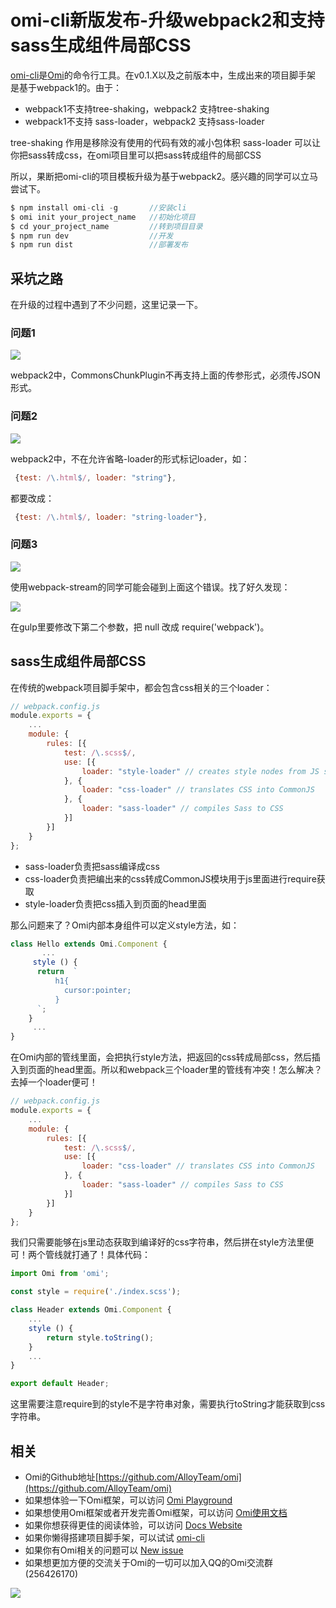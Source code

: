 # omi-cli新版发布-升级webpack2和支持sass生成组件局部CSS

[omi-cli](https://github.com/AlloyTeam/omi/tree/master/cli)是[Omi](https://github.com/AlloyTeam/omi)的命令行工具。在v0.1.X以及之前版本中，生成出来的项目脚手架
是基于webpack1的。由于：

* webpack1不支持tree-shaking，webpack2 支持tree-shaking 
* webpack1不支持 sass-loader，webpack2 支持sass-loader

tree-shaking 作用是移除没有使用的代码有效的减小包体积
sass-loader 可以让你把sass转成css，在omi项目里可以把sass转成组件的局部CSS

所以，果断把omi-cli的项目模板升级为基于webpack2。感兴趣的同学可以立马尝试下。

```js
$ npm install omi-cli -g       //安装cli
$ omi init your_project_name   //初始化项目
$ cd your_project_name         //转到项目目录
$ npm run dev                  //开发
$ npm run dist                 //部署发布
```

## 采坑之路

在升级的过程中遇到了不少问题，这里记录一下。

### 问题1

![](http://images2015.cnblogs.com/blog/105416/201703/105416-20170316082316448-1429354256.jpg)


webpack2中，CommonsChunkPlugin不再支持上面的传参形式，必须传JSON形式。

### 问题2

![](http://images2015.cnblogs.com/blog/105416/201703/105416-20170316082330885-1671968338.jpg)


webpack2中，不在允许省略-loader的形式标记loader，如：

```js
 {test: /\.html$/, loader: "string"},
```

都要改成：

```js
 {test: /\.html$/, loader: "string-loader"},
```

### 问题3

![](http://images2015.cnblogs.com/blog/105416/201703/105416-20170316082340745-1920766716.jpg)


使用webpack-stream的同学可能会碰到上面这个错误。找了好久发现：

![](http://images2015.cnblogs.com/blog/105416/201703/105416-20170316082349604-1404731044.jpg)


在gulp里要修改下第二个参数，把 null 改成 require('webpack')。

## sass生成组件局部CSS

在传统的webpack项目脚手架中，都会包含css相关的三个loader：

```js
// webpack.config.js
module.exports = {
    ...
    module: {
        rules: [{
            test: /\.scss$/,
            use: [{
                loader: "style-loader" // creates style nodes from JS strings
            }, {
                loader: "css-loader" // translates CSS into CommonJS
            }, {
                loader: "sass-loader" // compiles Sass to CSS
            }]
        }]
    }
};
```

* sass-loader负责把sass编译成css
* css-loader负责把编出来的css转成CommonJS模块用于js里面进行require获取
* style-loader负责把css插入到页面的head里面

那么问题来了？Omi内部本身组件可以定义style方法，如：

```js
class Hello extends Omi.Component {
	   ...	
     style () {
      return  `
          h1{
          	cursor:pointer;
          }
      `;
    }
     ...
}
```

在Omi内部的管线里面，会把执行style方法，把返回的css转成局部css，然后插入到页面的head里面。所以和webpack三个loader里的管线有冲突！怎么解决？去掉一个loader便可！

```js
// webpack.config.js
module.exports = {
    ...
    module: {
        rules: [{
            test: /\.scss$/,
            use: [{
                loader: "css-loader" // translates CSS into CommonJS
            }, {
                loader: "sass-loader" // compiles Sass to CSS
            }]
        }]
    }
};
```

我们只需要能够在js里动态获取到编译好的css字符串，然后拼在style方法里便可！两个管线就打通了！具体代码：

```js
import Omi from 'omi';

const style = require('./index.scss');

class Header extends Omi.Component {
	...
    style () {
        return style.toString();
    }
	...
}

export default Header;
```

这里需要注意require到的style不是字符串对象，需要执行toString才能获取到css字符串。

## 相关

* Omi的Github地址[https://github.com/AlloyTeam/omi](https://github.com/AlloyTeam/omi)
* 如果想体验一下Omi框架，可以访问 [Omi Playground](http://alloyteam.github.io/omi/example/playground/)
* 如果想使用Omi框架或者开发完善Omi框架，可以访问 [Omi使用文档](https://github.com/AlloyTeam/omi/tree/master/docs#omi使用文档)
* 如果你想获得更佳的阅读体验，可以访问 [Docs Website](http://alloyteam.github.io/omi/website/docs.html)
* 如果你懒得搭建项目脚手架，可以试试 [omi-cli](https://github.com/AlloyTeam/omi/tree/master/cli)
* 如果你有Omi相关的问题可以 [New issue](https://github.com/AlloyTeam/omi/issues/new)
* 如果想更加方便的交流关于Omi的一切可以加入QQ的Omi交流群(256426170)

![](http://images2015.cnblogs.com/blog/105416/201702/105416-20170208095745213-1049686133.png)